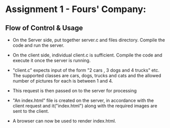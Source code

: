 # Assignment 1 - Fours' Company:
## Flow of Control & Usage

* On the Server side, put together server.c and files directory. Compile the code and run the server.

* On the client side, individual client.c is sufficient. Compile the code and execute it once the server is running.

* "client.c" expects input of the form "2 cars , 3 dogs and 4 trucks" etc. The supported classes are cars, dogs, trucks and cats and the allowed number of pictures for each is between 1 and 4.

* This request is then passed on to the server for processing

* "An index.html" file is created on the server, in accordance with the client request and it("index.html") along with the required images are sent to the client.

* A browser can now be used to render index.html.
